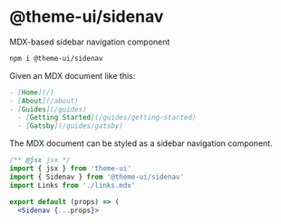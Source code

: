 # @theme-ui/sidenav

MDX-based sidebar navigation component

```sh
npm i @theme-ui/sidenav
```

Given an MDX document like this:

```md
- [Home](/)
- [About](/about)
- [Guides](/guides)
  - [Getting Started](/guides/getting-started)
  - [Gatsby](/guides/gatsby)
```

The MDX document can be styled as a sidebar navigation component.

```jsx
/** @jsx jsx */
import { jsx } from 'theme-ui'
import { Sidenav } from '@theme-ui/sidenav'
import Links from './links.mdx'

export default (props) => (
  <Sidenav {...props}>
